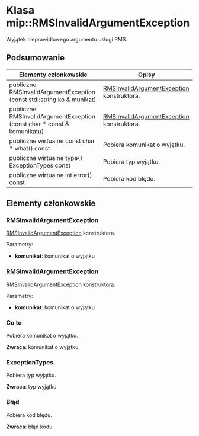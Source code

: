 # <a name="class-miprmsinvalidargumentexception"></a>Klasa mip::RMSInvalidArgumentException 
Wyjątek nieprawidłowego argumentu usługi RMS.
  
## <a name="summary"></a>Podsumowanie
 Elementy członkowskie                        | Opisy                                
--------------------------------|---------------------------------------------
 publiczne RMSInvalidArgumentException (const std::string ko & munikat)  |  [RMSInvalidArgumentException](class_mip_rmsinvalidargumentexception.md) konstruktora.
 publiczne RMSInvalidArgumentException (const char * const & komunikatu)  |  [RMSInvalidArgumentException](class_mip_rmsinvalidargumentexception.md) konstruktora.
 publiczne wirtualne const char * what() const  |  Pobiera komunikat o wyjątku.
 publiczne wirtualne type() ExceptionTypes const  |  Pobiera typ wyjątku.
 publiczne wirtualne int error() const  |  Pobiera kod błędu.
  
## <a name="members"></a>Elementy członkowskie
  
### <a name="rmsinvalidargumentexception"></a>RMSInvalidArgumentException
[RMSInvalidArgumentException](class_mip_rmsinvalidargumentexception.md) konstruktora.

Parametry:  
* **komunikat**: komunikat o wyjątku


  
### <a name="rmsinvalidargumentexception"></a>RMSInvalidArgumentException
[RMSInvalidArgumentException](class_mip_rmsinvalidargumentexception.md) konstruktora.

Parametry:  
* **komunikat**: komunikat o wyjątku


  
### <a name="what"></a>Co to
Pobiera komunikat o wyjątku.

  
**Zwraca**: komunikat o wyjątku
  
### <a name="exceptiontypes"></a>ExceptionTypes
Pobiera typ wyjątku.

  
**Zwraca**: typ wyjątku
  
### <a name="error"></a>Błąd
Pobiera kod błędu.

  
**Zwraca**: [błąd](class_mip_error.md) kodu